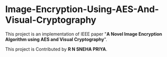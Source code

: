 # Image-Encryption-Using-AES-And-Visual-Cryptography

This project is an implementation of IEEE paper "**A Novel Image Encryption Algorithm using AES and Visual Cryptography**". 

This project is Contributed by **R N SNEHA PRIYA**.

